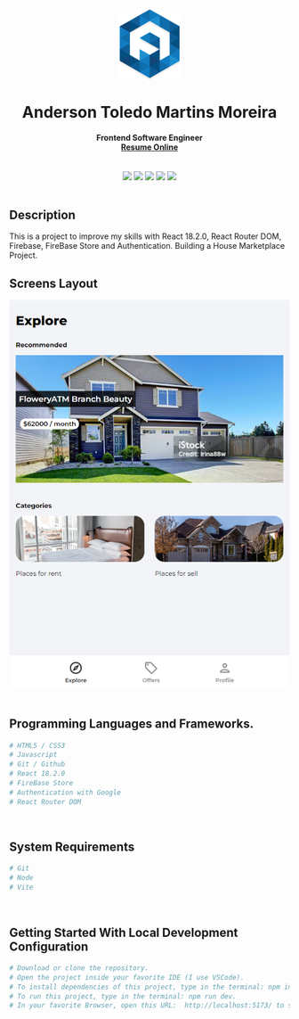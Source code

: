 <div align="center">
  <img src="readme/logo/favicon.png" />
  <h1>Anderson Toledo Martins Moreira</h1>
  <h4>
    Frontend Software Engineer <br />
    <a href="http://www.atmm.dev" target="_blank">Resume Online</a>
  </h4>
</div>
<br >
<!-- References for Create budgets :: https://shields.io/category/build -->
<div align="center">
  <img src="https://img.shields.io/static/v1?label=STATUS&message=COMPLETE&color=green&style=for-the-badge"/>
  <img src="https://img.shields.io/static/v1?label=CSS&message=3&color=pink&style=for-the-badge"/>
  <img src="https://img.shields.io/static/v1?label=React&message=18.2.0&color=blue&style=for-the-badge"/>
  <img src="https://img.shields.io/static/v1?label=Javascript&message=es6&color=yellow&style=for-the-badge"/>
  <img src="https://img.shields.io/static/v1?label=FireBase&message=4.1.17&color=red&style=for-the-badge"/>
</div>

<br >

## Description
This is a project to improve my skills with React 18.2.0, React Router DOM, Firebase, FireBase Store and Authentication. Building a House Marketplace Project.

## Screens Layout
<div align="center">
  <img src="readme/layout/layout.png" alt="Login"/>
</div>

<br >

## Programming Languages and Frameworks.
```bash
# HTML5 / CSS3
# Javascript
# Git / Github
# React 18.2.0
# FireBase Store
# Authentication with Google
# React Router DOM
```

<br >

## System Requirements
```bash
# Git
# Node
# Vite
```

<br >

## Getting Started With Local Development Configuration

```bash
# Download or clone the repository.
# Open the project inside your favorite IDE (I use VSCode).
# To install dependencies of this project, type in the terminal: npm install or npm i.
# To run this project, type in the terminal: npm run dev.
# In your favorite Browser, open this URL:  http://localhost:5173/ to see the Interface.
```
